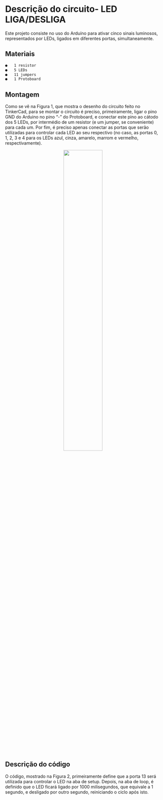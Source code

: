 # Descrição do circuito- LED LIGA/DESLIGA

Este projeto consiste no uso do Arduíno para ativar cinco sinais luminosos, representados por LEDs, ligados em diferentes portas, simultaneamente.

## Materiais
```sh
●	1 resistor
●	5 LEDs
●	11 jumpers
●	1 Protoboard

```
## Montagem
Como se vê na Figura 1, que mostra o desenho do circuito feito no TinkerCad, para se montar o circuito é preciso, primeiramente, ligar o pino GND do Arduino no pino “-” do Protoboard, e conectar este pino ao cátodo dos 5 LEDs, por intermédio de um resistor (e um jumper, se conveniente) para cada um. Por fim, é preciso apenas conectar as portas que serão utilizadas para controlar cada LED ao seu respectivo (no caso, as portas 0, 1, 2, 3 e 4 para os LEDs azul, cinza, amarelo, marrom e vermelho, respectivamente).
<div align="center">
<img src="https://user-images.githubusercontent.com/72284498/194414939-d7c55a9d-2781-4f7a-9fb6-50cc1c19c9da.png" width=50%>
</div>

## Descrição do código

O código, mostrado na Figura 2, primeiramente define que a porta 13 será utilizada para controlar o LED na aba de setup. Depois, na aba de loop, é definido que o LED ficará ligado por 1000 milisegundos, que equivale a 1 segundo, e desligado por outro segundo, reiniciando o ciclo após isto.

